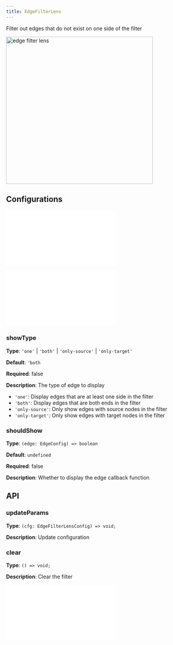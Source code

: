 ```yaml
---
title: EdgeFilterLens
---
```


Filter out edges that do not exist on one side of the filter

<img alt="edge filter lens" src="https://mdn.alipayobjects.com/huamei_qa8qxu/afts/img/A*R9ryQrDrntIAAAAAAAAAAAAADmJ7AQ/original" height='400'/>

## Configurations

<embed src="../../common/IPluginBaseConfig.en.md"></embed>

<embed src="../../common/PluginLensBase.en.md"></embed>

### showType

**Type**: `'one'` | `'both'` | `'only-source'` | `'only-target'`

**Default**: `'both`

**Required**: false

**Description**: The type of edge to display

- `'one'`: Display edges that are at least one side in the filter
- `'both'`: Display edges that are both ends in the filter
- `'only-source'`: Only show edges with source nodes in the filter
- `'only-target'`: Only show edges with target nodes in the filter

### shouldShow

**Type**: `(edge: EdgeConfig) => boolean`

**Default**: `undefined`

**Required**: false

**Description**: Whether to display the edge callback function

## API

### updateParams

**Type**: `(cfg: EdgeFilterLensConfig) => void;`

**Description**: Update configuration

### clear

**Type**: `() => void;`

**Description**: Clear the filter

<embed src="../../common/PluginAPIDestroy.en.md"></embed>
